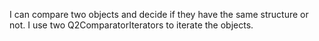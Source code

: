 I can compare two objects and decide if they have the same structure or not. I use two Q2ComparatorIterators to iterate the objects. 
